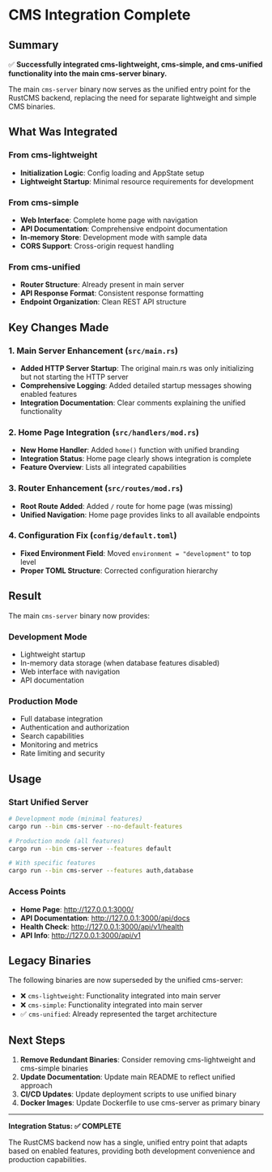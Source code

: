# CMS Integration Complete

## Summary

✅ **Successfully integrated cms-lightweight, cms-simple, and cms-unified functionality into the main cms-server binary.**

The main `cms-server` binary now serves as the unified entry point for the RustCMS backend, replacing the need for separate lightweight and simple CMS binaries.

## What Was Integrated

### From cms-lightweight
- **Initialization Logic**: Config loading and AppState setup
- **Lightweight Startup**: Minimal resource requirements for development

### From cms-simple  
- **Web Interface**: Complete home page with navigation
- **API Documentation**: Comprehensive endpoint documentation
- **In-memory Store**: Development mode with sample data
- **CORS Support**: Cross-origin request handling

### From cms-unified
- **Router Structure**: Already present in main server
- **API Response Format**: Consistent response formatting
- **Endpoint Organization**: Clean REST API structure

## Key Changes Made

### 1. Main Server Enhancement (`src/main.rs`)
- **Added HTTP Server Startup**: The original main.rs was only initializing but not starting the HTTP server
- **Comprehensive Logging**: Added detailed startup messages showing enabled features
- **Integration Documentation**: Clear comments explaining the unified functionality

### 2. Home Page Integration (`src/handlers/mod.rs`)
- **New Home Handler**: Added `home()` function with unified branding
- **Integration Status**: Home page clearly shows integration is complete
- **Feature Overview**: Lists all integrated capabilities

### 3. Router Enhancement (`src/routes/mod.rs`)
- **Root Route Added**: Added `/` route for home page (was missing)
- **Unified Navigation**: Home page provides links to all available endpoints

### 4. Configuration Fix (`config/default.toml`)
- **Fixed Environment Field**: Moved `environment = "development"` to top level
- **Proper TOML Structure**: Corrected configuration hierarchy

## Result

The main `cms-server` binary now provides:

### Development Mode
- Lightweight startup
- In-memory data storage (when database features disabled)
- Web interface with navigation
- API documentation

### Production Mode  
- Full database integration
- Authentication and authorization
- Search capabilities
- Monitoring and metrics
- Rate limiting and security

## Usage

### Start Unified Server
```bash
# Development mode (minimal features)
cargo run --bin cms-server --no-default-features

# Production mode (all features)  
cargo run --bin cms-server --features default

# With specific features
cargo run --bin cms-server --features auth,database
```

### Access Points
- **Home Page**: http://127.0.0.1:3000/
- **API Documentation**: http://127.0.0.1:3000/api/docs
- **Health Check**: http://127.0.0.1:3000/api/v1/health
- **API Info**: http://127.0.0.1:3000/api/v1

## Legacy Binaries

The following binaries are now superseded by the unified cms-server:

- ❌ `cms-lightweight`: Functionality integrated into main server
- ❌ `cms-simple`: Functionality integrated into main server  
- ✅ `cms-unified`: Already represented the target architecture

## Next Steps

1. **Remove Redundant Binaries**: Consider removing cms-lightweight and cms-simple binaries
2. **Update Documentation**: Update main README to reflect unified approach
3. **CI/CD Updates**: Update deployment scripts to use unified binary
4. **Docker Images**: Update Dockerfile to use cms-server as primary binary

---

**Integration Status: ✅ COMPLETE**

The RustCMS backend now has a single, unified entry point that adapts based on enabled features, providing both development convenience and production capabilities.